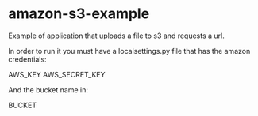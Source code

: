 amazon-s3-example
=================

Example of application that uploads a file to s3 and requests a url.

In order to run it you must have a localsettings.py file that has the amazon credentials:

AWS_KEY
AWS_SECRET_KEY

And the bucket name in:

BUCKET
